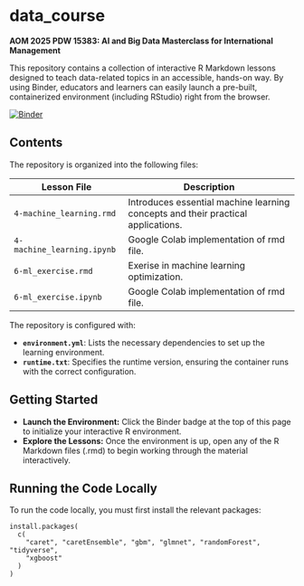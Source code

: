 # data_course

**AOM 2025 PDW 15383: AI and Big Data Masterclass for International Management**

This repository contains a collection of interactive R Markdown lessons designed
to teach data-related topics in an accessible, hands-on way. By using Binder,
educators and learners can easily launch a pre-built, containerized environment
(including RStudio) right from the browser.

[![Binder](https://mybinder.org/badge_logo.svg)](https://mybinder.org/v2/gh/ha-pu/data_course/HEAD?urlpath=rstudio)

## Contents

The repository is organized into the following files:

| **Lesson File**            | **Description**                                                                      |
|----------------------------|--------------------------------------------------------------------------------------|
| `4-machine_learning.rmd`   | Introduces essential machine learning concepts and their practical applications.     |
| `4-machine_learning.ipynb` | Google Colab implementation of rmd file.                                             |
| `6-ml_exercise.rmd`        | Exerise in machine learning optimization.                                            |
| `6-ml_exercise.ipynb`      | Google Colab implementation of rmd file.                                             |

The repository is configured with:

+ **`environment.yml`**: Lists the necessary dependencies to set up the learning
  environment.
+ **`runtime.txt`**: Specifies the runtime version, ensuring the container runs
  with the correct configuration.

## Getting Started

+ **Launch the Environment:** Click the Binder badge at the top of this page to
  initialize your interactive R environment.
+ **Explore the Lessons:** Once the environment is up, open any of the R
  Markdown files (.rmd) to begin working through the material interactively.

## Running the Code Locally

To run the code locally, you must first install the relevant packages:

```
install.packages(
  c(
    "caret", "caretEnsemble", "gbm", "glmnet", "randomForest", "tidyverse",
    "xgboost"
  )
)
```
